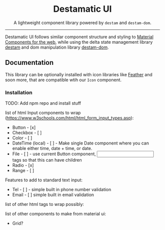 <div align="center">

# Destamatic UI

A lightweight component library powered by `destam` and `destam-dom`.

</div>

---

Destamatic UI follows similar component structure and styling to [Material Components for the web](https://github.com/material-components/material-components-web), while using the delta state management library [destam](https://github.com/equator-studios/destam) and dom manipulation library [destam-dom](https://github.com/Nefsen402/destam-dom).

## Documentation
This library can be optionally installed with icon libraries like [Feather](https://github.com/feathericons/feather) and soon more, that are compatible wtih our `Icon` component.

### Installation
TODO: Add npm repo and install stuff

list of html Input components to wrap (https://www.w3schools.com/html/html_form_input_types.asp):
- Button - [x]
- Checkbox - [ ]
- Color - [ ]
- DateTime (local) - [ ] - Make single Date component where you can enable either time, date + time, or date.
- File - [ ] - use current Button component, <input> tags so that this can have children
- Radio - [x]
- Range - [ ]

Features to add to standard text input:
- Tel - [ ] - simple built in phone number validation
- Email - [ ] simple built in email validation

list of other html tags to wrap possibly:

list of other components to make from material ui:
- Grid?
